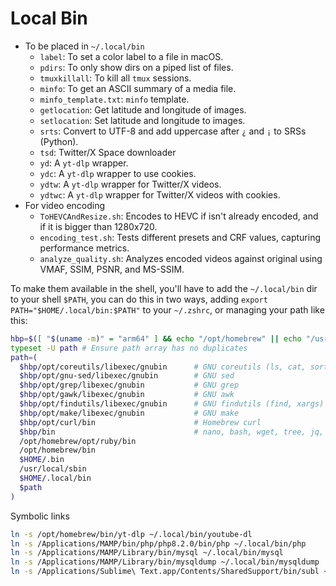 # Local Bin

* To be placed in `~/.local/bin`
  * `label`: To set a color label to a file in macOS.
  * `pdirs`: To only show dirs on a piped list of files.
  * `tmuxkillall`: To kill all `tmux` sessions.
  * `minfo`: To get an ASCII summary of a media file.
  * `minfo_template.txt`: `minfo` template.
  * `getlocation`: Get latitude and longitude of images.
  * `setlocation`: Set latitude and longitude to images.
  * `srts`: Convert to UTF-8 and add uppercase after `¿` and `¡` to SRSs (Python).
  * `tsd`: Twitter/X Space downloader
  * `yd`: A `yt-dlp` wrapper.
  * `ydc`: A `yt-dlp` wrapper to use cookies.
  * `ydtw`: A `yt-dlp` wrapper for Twitter/X videos.
  * `ydtwc`: A `yt-dlp` wrapper for Twitter/X videos with cookies.
* For video encoding
  * `ToHEVCAndResize.sh`: Encodes to HEVC if isn't already encoded, and if it is bigger than 1280x720.
  * `encoding_test.sh`: Tests different presets and CRF values, capturing performance metrics.
  * `analyze_quality.sh`: Analyzes encoded videos against original using VMAF, SSIM, PSNR, and MS-SSIM.

To make them available in the shell, you'll have to add the `~/.local/bin` dir
to your shell `$PATH`, you can do this in two ways, adding
`export PATH="$HOME/.local/bin:$PATH"` to your `~/.zshrc`, or managing your path
like this:

```sh
hbp=$([ "$(uname -m)" = "arm64" ] && echo "/opt/homebrew" || echo "/usr/local")
typeset -U path # Ensure path array has no duplicates
path=(
  $hbp/opt/coreutils/libexec/gnubin      # GNU coreutils (ls, cat, sort, etc.)
  $hbp/opt/gnu-sed/libexec/gnubin        # GNU sed
  $hbp/opt/grep/libexec/gnubin           # GNU grep
  $hbp/opt/gawk/libexec/gnubin           # GNU awk
  $hbp/opt/findutils/libexec/gnubin      # GNU findutils (find, xargs)
  $hbp/opt/make/libexec/gnubin           # GNU make
  $hbp/opt/curl/bin                      # Homebrew curl
  $hbp/bin                               # nano, bash, wget, tree, jq, git, etc.
  /opt/homebrew/opt/ruby/bin
  /opt/homebrew/bin
  $HOME/.bin
  /usr/local/sbin
  $HOME/.local/bin
  $path
)
```

Symbolic links
```sh
ln -s /opt/homebrew/bin/yt-dlp ~/.local/bin/youtube-dl
ln -s /Applications/MAMP/bin/php/php8.2.0/bin/php ~/.local/bin/php
ln -s /Applications/MAMP/Library/bin/mysql ~/.local/bin/mysql
ln -s /Applications/MAMP/Library/bin/mysqldump ~/.local/bin/mysqldump
ln -s /Applications/Sublime\ Text.app/Contents/SharedSupport/bin/subl ~/.local/bin/sublime
```

